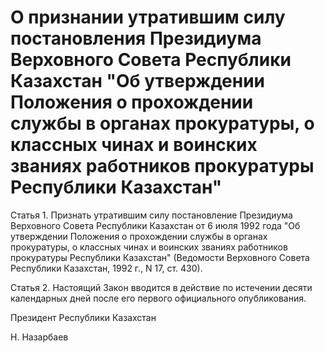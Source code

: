 # О признании утратившим силу постановления Президиума Верховного Совета Республики Казахстан "Об утверждении Положения о прохождении службы в органах прокуратуры, о классных чинах и воинских званиях работников прокуратуры Республики Казахстан"

Статья 1. Признать утратившим силу постановление Президиума Верховного Совета Республики Казахстан от 6 июля 1992 года "Об утверждении Положения о прохождении службы в органах прокуратуры, о классных чинах и воинских званиях работников прокуратуры Республики Казахстан" (Ведомости Верховного Совета Республики Казахстан, 1992 г., N 17, ст. 430).

Статья 2. Настоящий Закон вводится в действие по истечении десяти календарных дней после его первого официального опубликования.

Президент Республики Казахстан

Н. Назарбаев

